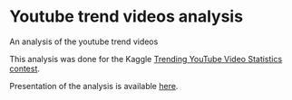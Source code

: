 # Youtube trend videos analysis

An analysis of the youtube trend videos

This analysis was done for the Kaggle [Trending YouTube Video Statistics contest](https://www.kaggle.com/datasets/datasnaek/youtube-new).

Presentation of the analysis is available [here](https://github.com/anna-atl/youtube-trend-videos-analysis/blob/main/presentation.pdf).
